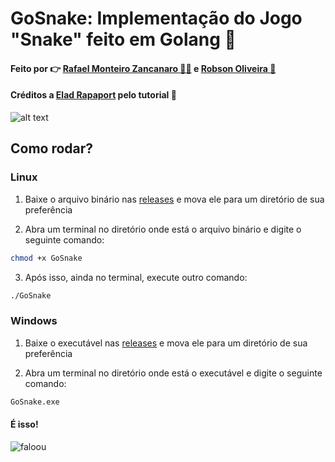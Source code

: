 # GoSnake: Implementação do Jogo "Snake" feito em Golang :snake:
#### Feito por 👉 [Rafael Monteiro Zancanaro :mage_man:](https://github.com/Rafael-monte) e [Robson Oliveira :ninja:](https://github.com/robso-oliveira)
#### Créditos a [Elad Rapaport](https://betterprogramming.pub/build-a-snake-game-using-in-go-b4186e21d011) pelo tutorial :blue_heart: 


![alt text](https://github.com/egonelbre/gophers/blob/master/.thumb/animation/gopher-dance-long-3x.gif)</div>
## Como rodar?

### Linux

1. Baixe o arquivo binário nas [releases](https://github.com/Rafael-monte/GoSnake/releases/tag/v.0.1-linux-stable) e mova ele para um diretório de sua preferência

2. Abra um terminal no diretório onde está o arquivo binário e digite o seguinte comando:
```bash
chmod +x GoSnake
```
3. Após isso, ainda no terminal, execute outro comando:
```bash
./GoSnake
```

### Windows

1. Baixe o executável nas [releases](https://github.com/Rafael-monte/GoSnake/releases/tag/v.0.1-win-64-stable) e mova ele para um diretório de sua preferência

2. Abra um terminal no diretório onde está o executável e digite o seguinte comando:
```cmd
GoSnake.exe
```

#### É isso!

![faloou](https://github.com/egonelbre/gophers/blob/master/.thumb/animation/2bit-sprite/demo.gif)
